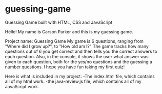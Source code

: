# guessing-game
Guessing Game built with HTML, CSS and JavaScript

Hello! My name is Carson Parker and this is my guessing game.

Project name: Guessing Game
My game is 6 questions, ranging from "Where did I grow up?", to "How old am I?"
The game tracks how many questions out of 6 you get correct and then tells you the correct answers to each question. Also, in the console, it shows the user what answer was given to each question, both for the yes/no questions and the guessing a number questions. I hope you have fun taking my first quiz!

Here is what is included in my project:
-The index.html file, which contains all of my html work.
-the java-review.js file, which contains all of my JavaScript work.

